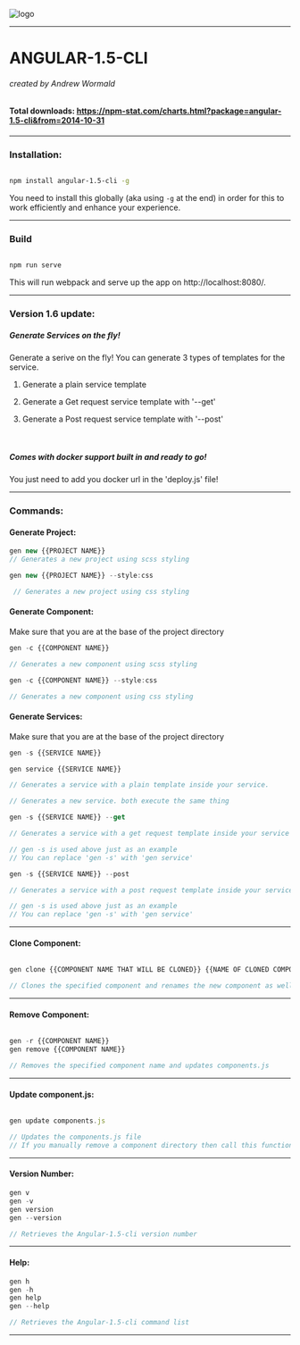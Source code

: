 ![logo](https://raw.githubusercontent.com/SwiftySpartan/Angular-1.5-cli/master/canvas1.png)

___________
# ANGULAR-1.5-CLI
###### created by  Andrew Wormald
#### Total downloads: https://npm-stat.com/charts.html?package=angular-1.5-cli&from=2014-10-31
__________

### Installation:
```bash

npm install angular-1.5-cli -g
```
You need to install this globally (aka using `-g` at the end) in order for this to work efficiently and enhance your experience.
___________
### Build
```javascript

npm run serve
```
This will run webpack and serve up the app on http://localhost:8080/.

___________
### Version 1.6 update:


##### Generate Services on the fly!

Generate a serive on the fly! You can generate 3 types of templates for the service.

1. Generate a plain service template

2. Generate a Get request service template with '--get'

3. Generate a Post request service template with '--post'

<br>

##### Comes with docker support built in and ready to go!

You just need to add you docker url in the 'deploy.js' file!


___________

### Commands:

#### Generate Project:
```javascript
gen new {{PROJECT NAME}}
// Generates a new project using scss styling
```


```javascript
gen new {{PROJECT NAME}} --style:css

 // Generates a new project using css styling
 ```


#### Generate Component:
Make sure that you are at the base of the project directory


```javascript
gen -c {{COMPONENT NAME}}

// Generates a new component using scss styling
```

```javascript
gen -c {{COMPONENT NAME}} --style:css

// Generates a new component using css styling
```

#### Generate Services:
Make sure that you are at the base of the project directory


```javascript
gen -s {{SERVICE NAME}}

gen service {{SERVICE NAME}}

// Generates a service with a plain template inside your service.

// Generates a new service. both execute the same thing
```

```javascript
gen -s {{SERVICE NAME}} --get

// Generates a service with a get request template inside your service

// gen -s is used above just as an example
// You can replace 'gen -s' with 'gen service'
```

```javascript
gen -s {{SERVICE NAME}} --post

// Generates a service with a post request template inside your service

// gen -s is used above just as an example
// You can replace 'gen -s' with 'gen service'
```


___________
#### Clone Component:
```javascript

gen clone {{COMPONENT NAME THAT WILL BE CLONED}} {{NAME OF CLONED COMPONENT}}

// Clones the specified component and renames the new component as well as updates components.js
```


___________
#### Remove Component:
```javascript

gen -r {{COMPONENT NAME}}
gen remove {{COMPONENT NAME}}

// Removes the specified component name and updates components.js
```

___________
#### Update component.js:
```javascript

gen update components.js

// Updates the components.js file
// If you manually remove a component directory then call this function to update the components.js file
```


___________
#### Version Number:
```javascript
gen v
gen -v
gen version
gen --version  

// Retrieves the Angular-1.5-cli version number
```
___________
#### Help:
```javascript
gen h
gen -h
gen help
gen --help  

// Retrieves the Angular-1.5-cli command list
```
___________
